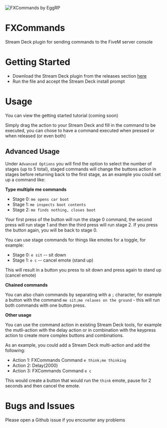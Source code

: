 ![FXCommands by EggRP](https://i.imgur.com/Uk1afn1.png 'FXCommands')

# FXCommands

Stream Deck plugin for sending commands to the FiveM server console

# Getting Started

- Download the Stream Deck plugin from the releases section [here](https://github.com/EggRP/fxcommands/releases/)
- Run the file and accept the Stream Deck install prompt

# Usage

You can view the getting started tutorial (coming soon)

Simply drag the action to your Stream Deck and fill in the command to be executed, you can chose to have a command executed when pressed or when released (or even both)

## Advanced Usage

Under `Advanced Options` you will find the option to select the number of stages (up to 5 total), staged commands will change the buttons action in stages before returning back to the first stage, as an example you could set up a command like:

**Type multiple me commands**

- Stage 0: `me opens car boot`
- Stage 1: `me inspects boot contents`
- Stage 2: `me finds nothing, closes boot`

Your first press of the button will run the stage 0 command, the second press will run stage 1 and then the third press will run stage 2. If you press the button again, you will be back to stage 0.

You can use stage commands for things like emotes for a toggle, for example:

- Stage 0: `e sit` -- sit down
- Stage 1: `e c` -- cancel emote (stand up)

This will result in a button you press to sit down and press again to stand up (cancel emote)

**Chained commands**

You can also chain commands by separating with a `;` character, for example a button with the command `me sit;me relaxes on the ground` - this will run both commands with one button press.

**Other usage**

You can use the command action in existing Stream Deck tools, for example the mutli-action with the delay action or in combination with the keypress action to create more complex buttons and combinations.

As an example, you could add a Stream Deck multi-action and add the following:

- Action 1: FXCommands Command `e think;me thinking`
- Action 2: Delay(2000)
- Action 3: FXCommands Command `e c`

This would create a button that would run the `think` emote, pause for 2 seconds and then cancel the emote.

# Bugs and Issues

Please open a Github issue if you encounter any problems
